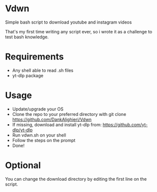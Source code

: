 # Vdwn

Simple bash script to download youtube and instagram videos

That's my first time writing any script ever, so i wrote it as a challenge to test bash knowledge.

# Requirements

- Any shell able to read .sh files
- yt-dlp package 

# Usage 

- Update/upgrade your OS 
- Clone the repo to your preferred directory with git clone https://github.com/DankAlighieri/Vdwn 
- If missing, download and install yt-dlp from: https://github.com/yt-dlp/yt-dlp
- Run vdwn.sh on your shell
- Follow the steps on the prompt
- Done!

# Optional 

You can change the download directory by editing the first line on the script.  
